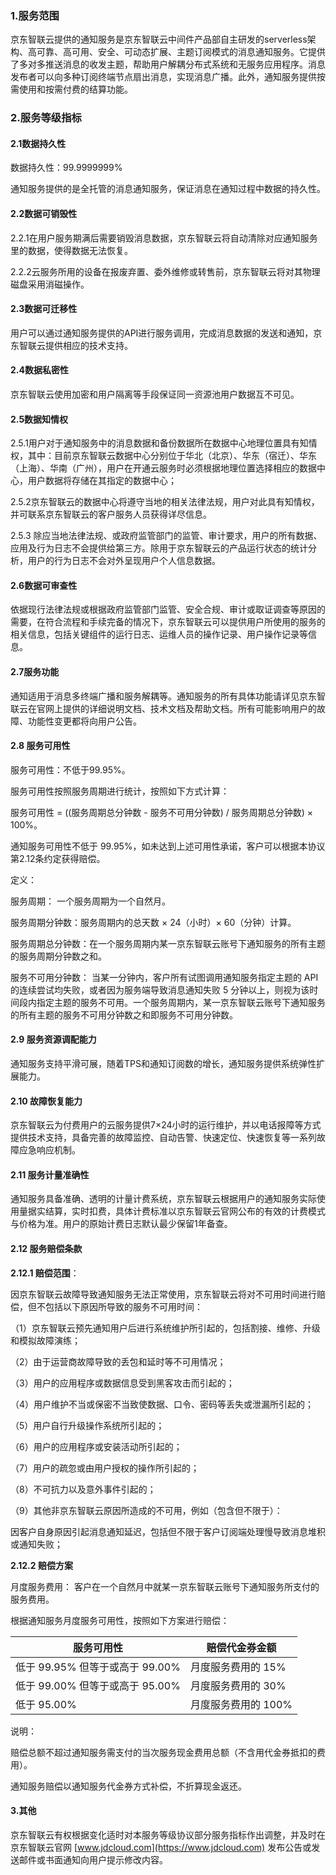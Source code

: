 ### 1.服务范围

京东智联云提供的通知服务是京东智联云中间件产品部自主研发的serverless架构、高可靠、高可用、安全、可动态扩展、主题订阅模式的消息通知服务。它提供了多对多推送消息的收发主题，帮助用户解耦分布式系统和无服务应用程序。消息发布者可以向多种订阅终端节点扇出消息，实现消息广播。此外，通知服务提供按需使用和按需付费的结算功能。

### 2.服务等级指标

#### 2.1数据持久性

数据持久性：99.9999999%

通知服务提供的是全托管的消息通知服务，保证消息在通知过程中数据的持久性。

#### 2.2数据可销毁性

2.2.1在用户服务期满后需要销毁消息数据，京东智联云将自动清除对应通知服务里的数据，使得数据无法恢复。

2.2.2云服务所用的设备在报废弃置、委外维修或转售前，京东智联云将对其物理磁盘采用消磁操作。

#### 2.3数据可迁移性

用户可以通过通知服务提供的API进行服务调用，完成消息数据的发送和通知，京东智联云提供相应的技术支持。

#### 2.4数据私密性

京东智联云使用加密和用户隔离等手段保证同一资源池用户数据互不可见。

#### 2.5数据知情权

2.5.1用户对于通知服务中的消息数据和备份数据所在数据中心地理位置具有知情权，其中：目前京东智联云数据中心分别位于华北（北京）、华东（宿迁）、华东（上海）、华南（广州），用户在开通云服务时必须根据地理位置选择相应的数据中心，用户数据将存储在其指定的数据中心；

2.5.2京东智联云的数据中心将遵守当地的相关法律法规，用户对此具有知情权，并可联系京东智联云的客户服务人员获得详尽信息。

2.5.3 除应当地法律法规、或政府监管部门的监管、审计要求，用户的所有数据、应用及行为日志不会提供给第三方。除用于京东智联云的产品运行状态的统计分析，用户的行为日志不会对外呈现用户个人信息数据。

#### 2.6数据可审查性

依据现行法律法规或根据政府监管部门监管、安全合规、审计或取证调查等原因的需要，在符合流程和手续完备的情况下，京东智联云可以提供用户所使用的服务的相关信息，包括关键组件的运行日志、运维人员的操作记录、用户操作记录等信息。

#### 2.7服务功能

通知适用于消息多终端广播和服务解耦等。通知服务的所有具体功能请详见京东智联云在官网上提供的详细说明文档、技术文档及帮助文档。所有可能影响用户的故障、功能性变更都将向用户公告。

#### 2.8 服务可用性

服务可用性：不低于99.95%。

服务可用性按照服务周期进行统计，按照如下方式计算：

服务可用性 = ((服务周期总分钟数 - 服务不可用分钟数) / 服务周期总分钟数) × 100%。

通知服务可用性不低于 99.95%，如未达到上述可用性承诺，客户可以根据本协议第2.12条约定获得赔偿。

定义：

服务周期： 一个服务周期为一个自然月。

服务周期分钟数：服务周期内的总天数 × 24（小时）× 60（分钟）计算。

服务周期总分钟数：在一个服务周期内某一京东智联云账号下通知服务的所有主题的服务周期分钟数之和。

服务不可用分钟数： 当某一分钟内，客户所有试图调用通知服务指定主题的 API的连续尝试均失败，或者因为服务端导致消息通知失败 5 分钟以上，则视为该时间段内指定主题的服务不可用。一个服务周期内，某一京东智联云账号下通知服务的所有主题的服务不可用分钟数之和即服务不可用分钟数。

#### 2.9 服务资源调配能力

通知服务支持平滑可展，随着TPS和通知订阅数的增长，通知服务提供系统弹性扩展能力。 

#### 2.10 故障恢复能力

京东智联云为付费用户的云服务提供7×24小时的运行维护，并以电话报障等方式提供技术支持，具备完善的故障监控、自动告警、快速定位、快速恢复等一系列故障应急响应机制。

#### 2.11 服务计量准确性

通知服务具备准确、透明的计量计费系统，京东智联云根据用户的通知服务实际使用量据实结算，实时扣费，具体计费标准以京东智联云官网公布的有效的计费模式与价格为准。用户的原始计费日志默认最少保留1年备查。

#### 2.12 服务赔偿条款

**2.12.1 赔偿范围**：

因京东智联云故障导致通知服务无法正常使用，京东智联云将对不可用时间进行赔偿，但不包括以下原因所导致的服务不可用时间：

（1）京东智联云预先通知用户后进行系统维护所引起的，包括割接、维修、升级和模拟故障演练；

（2）由于运营商故障导致的丢包和延时等不可用情况；

（3）用户的应用程序或数据信息受到黑客攻击而引起的；

（4）用户维护不当或保密不当致使数据、口令、密码等丢失或泄漏所引起的；

（5）用户自行升级操作系统所引起的；

（6）用户的应用程序或安装活动所引起的；

（7）用户的疏忽或由用户授权的操作所引起的；

（8）不可抗力以及意外事件引起的；

（9）其他非京东智联云原因所造成的不可用，例如（包含但不限于）：

因客户自身原因引起消息通知延迟，包括但不限于客户订阅端处理慢导致消息堆积或通知失败；

**2.12.2 赔偿方案**

月度服务费用： 客户在一个自然月中就某一京东智联云账号下通知服务所支付的服务费用。

根据通知服务月度服务可用性，按照如下方案进行赔偿：

| **服务可用性**                  | **赔偿代金券金额** |
| ------------------------------- | -------------------- |
| 低于 99.95% 但等于或高于 99.00% | 月度服务费用的 15%   |
| 低于 99.00% 但等于或高于 95.00% | 月度服务费用的 30%   |
| 低于 95.00%                     | 月度服务费用的 100%  |


 说明：

赔偿总额不超过通知服务需支付的当次服务现金费用总额（不含用代金券抵扣的费用）。

通知服务赔偿以通知服务代金券方式补偿，不折算现金返还。

#### 3.其他

京东智联云有权根据变化适时对本服务等级协议部分服务指标作出调整，并及时在京东智联云官网 [www.jdcloud.com](https://www.jdcloud.com) 发布公告或发送邮件或书面通知向用户提示修改内容。

